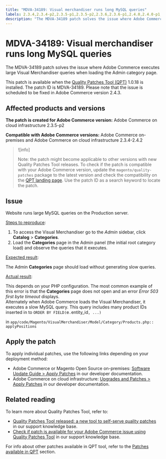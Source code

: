 ```yaml
---
title: "MDVA-34189: Visual merchandiser runs long MySQL queries"
labels: 2.3.4,2.3.4-p2,2.3.5-p1,2.3.5-p2,2.3.6,2.3.6-p1,2.4.0,2.4.0-p1,2.4.1,2.4.1-p1,2.4.2,QPT patches,Magento Commerce,Magento Commerce Cloud,Quality Patches Tool,MySQL,Site-Wide Analysis Tool,Visual Merchandiser,catalog,category,support tools,Adobe Commerce,cloud infrastructure,on-premises,quality patches for Adobe Commerce,Magento Commerce,Magento Open Source
description: "The MDVA-34189 patch solves the issue where Adobe Commerce executes large Visual Merchandiser queries when loading the Admin category page."
---
```


# MDVA-34189: Visual merchandiser runs long MySQL queries

The MDVA-34189 patch solves the issue where Adobe Commerce executes large Visual Merchandiser queries when loading the Admin category page.

This patch is available when the [Quality Patches Tool (QPT)](https://support.magento.com/hc/en-us/articles/360047139492) 1.0.18 is installed. The patch ID is MDVA-34189. Please note that the issue is scheduled to be fixed in Adobe Commerce version 2.4.3.

## Affected products and versions

 **The patch is created for Adobe Commerce version:** Adobe Commerce on cloud infrastructure 2.3.5-p2

 **Compatible with Adobe Commerce versions:** Adobe Commerce on-premises and Adobe Commerce on cloud infrastructure 2.3.4-2.4.2

>![info]
>
 >Note: the patch might become applicable to other versions with new Quality Patches Tool releases. To check if the patch is compatible with your Adobe Commerce version, update the `magento/quality-patches` package to the latest version and check the compatibility on the [QPT landing page](https://devdocs.magento.com/quality-patches/tool.html#patch-grid). Use the patch ID as a search keyword to locate the patch.

## Issue

Website runs large MySQL queries on the Production server.

<u>Steps to reproduce</u>:

1. To access the Visual Merchandiser go to the *Admin* sidebar, click **Catalog** > **Categories**.
1. Load the **Categories** page in the Admin panel (the initial root category load) and observe the queries that it executes.

<u>Expected result</u>:

The Admin **Categories** page should load without generating slow queries.

<u>Actual result</u>:

This depends on your PHP configuration. The most common example of this error is that the **Categories** page does not open and an error *Error 503 first byte timeout* displays.<br>
Alternately when Adobe Commerce loads the Visual Merchandiser, it executes a slow MySQL query. This query includes many product IDs inserted in to `ORDER BY FIELD(`e`.`entity_id`,
  ...)`

in `app/code/Magento/VisualMerchandiser/Model/Category/Products.php:: applyPositions`

## Apply the patch

To apply individual patches, use the following links depending on your deployment method:

* Adobe Commerce or Magento Open Source on-premises: [Software Update Guide > Apply Patches](https://devdocs.magento.com/guides/v2.4/comp-mgr/patching/mqp.html) in our developer documentation.
* Adobe Commerce on cloud infrastructure: [Upgrades and Patches > Apply Patches](https://devdocs.magento.com/cloud/project/project-patch.html) in our developer documentation.

## Related reading

To learn more about Quality Patches Tool, refer to:

* [Quality Patches Tool released: a new tool to self-serve quality patches](https://support.magento.com/hc/en-us/articles/360047139492) in our support knowledge base.
* [Check if patch is available for your Adobe Commerce issue using Quality Patches Tool](https://support.magento.com/hc/en-us/articles/360047125252) in our support knowledge base.

For info about other patches available in QPT tool, refer to the [Patches available in QPT](https://support.magento.com/hc/en-us/sections/360010506631-Patches-available-in-QPT-tool-) section.
